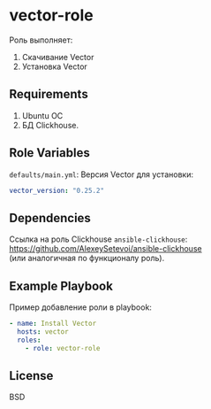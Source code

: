 vector-role
=========

Роль выполняет:
1. Скачивание Vector
2. Установка Vector

Requirements
------------

1. Ubuntu ОС
2. БД Clickhouse.

Role Variables
--------------

`defaults/main.yml`:
Версия Vector для установки:   
```yaml
vector_version: "0.25.2"
```

Dependencies
------------
Ссылка на роль Clickhouse `ansible-clickhouse`: https://github.com/AlexeySetevoi/ansible-clickhouse  
(или аналогичная по функционалу роль).

Example Playbook
----------------

Пример добавление роли в playbook:  
```yaml
- name: Install Vector
  hosts: vector
  roles:
    - role: vector-role
```      

License
-------

BSD
